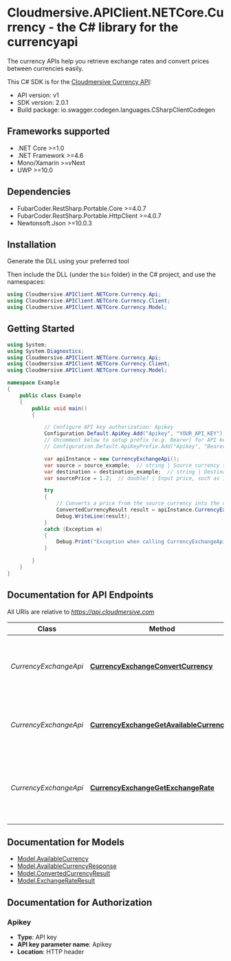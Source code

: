 # Cloudmersive.APIClient.NETCore.Currency - the C# library for the currencyapi

The currency APIs help you retrieve exchange rates and convert prices between currencies easily.

This C# SDK is for the [Cloudmersive Currency API](https://www.cloudmersive.com/currency-api):

- API version: v1
- SDK version: 2.0.1
- Build package: io.swagger.codegen.languages.CSharpClientCodegen

<a name="frameworks-supported"></a>
## Frameworks supported
- .NET Core >=1.0
- .NET Framework >=4.6
- Mono/Xamarin >=vNext
- UWP >=10.0

<a name="dependencies"></a>
## Dependencies
- FubarCoder.RestSharp.Portable.Core >=4.0.7
- FubarCoder.RestSharp.Portable.HttpClient >=4.0.7
- Newtonsoft.Json >=10.0.3

<a name="installation"></a>
## Installation
Generate the DLL using your preferred tool

Then include the DLL (under the `bin` folder) in the C# project, and use the namespaces:
```csharp
using Cloudmersive.APIClient.NETCore.Currency.Api;
using Cloudmersive.APIClient.NETCore.Currency.Client;
using Cloudmersive.APIClient.NETCore.Currency.Model;
```
<a name="getting-started"></a>
## Getting Started

```csharp
using System;
using System.Diagnostics;
using Cloudmersive.APIClient.NETCore.Currency.Api;
using Cloudmersive.APIClient.NETCore.Currency.Client;
using Cloudmersive.APIClient.NETCore.Currency.Model;

namespace Example
{
    public class Example
    {
        public void main()
        {

            // Configure API key authorization: Apikey
            Configuration.Default.ApiKey.Add("Apikey", "YOUR_API_KEY");
            // Uncomment below to setup prefix (e.g. Bearer) for API key, if needed
            // Configuration.Default.ApiKeyPrefix.Add("Apikey", "Bearer");

            var apiInstance = new CurrencyExchangeApi();
            var source = source_example;  // string | Source currency three-digit code (ISO 4217), e.g. USD, EUR, etc.
            var destination = destination_example;  // string | Destination currency three-digit code (ISO 4217), e.g. USD, EUR, etc.
            var sourcePrice = 1.2;  // double? | Input price, such as 19.99 in source currency

            try
            {
                // Converts a price from the source currency into the destination currency
                ConvertedCurrencyResult result = apiInstance.CurrencyExchangeConvertCurrency(source, destination, sourcePrice);
                Debug.WriteLine(result);
            }
            catch (Exception e)
            {
                Debug.Print("Exception when calling CurrencyExchangeApi.CurrencyExchangeConvertCurrency: " + e.Message );
            }

        }
    }
}
```

<a name="documentation-for-api-endpoints"></a>
## Documentation for API Endpoints

All URIs are relative to *https://api.cloudmersive.com*

Class | Method | HTTP request | Description
------------ | ------------- | ------------- | -------------
*CurrencyExchangeApi* | [**CurrencyExchangeConvertCurrency**](docs/CurrencyExchangeApi.md#currencyexchangeconvertcurrency) | **POST** /currency/exchange-rates/convert/{source}/to/{destination} | Converts a price from the source currency into the destination currency
*CurrencyExchangeApi* | [**CurrencyExchangeGetAvailableCurrencies**](docs/CurrencyExchangeApi.md#currencyexchangegetavailablecurrencies) | **POST** /currency/exchange-rates/list-available | Get a list of available currencies and corresponding countries
*CurrencyExchangeApi* | [**CurrencyExchangeGetExchangeRate**](docs/CurrencyExchangeApi.md#currencyexchangegetexchangerate) | **POST** /currency/exchange-rates/get/{source}/to/{destination} | Gets the exchange rate from the source currency into the destination currency


<a name="documentation-for-models"></a>
## Documentation for Models

 - [Model.AvailableCurrency](docs/AvailableCurrency.md)
 - [Model.AvailableCurrencyResponse](docs/AvailableCurrencyResponse.md)
 - [Model.ConvertedCurrencyResult](docs/ConvertedCurrencyResult.md)
 - [Model.ExchangeRateResult](docs/ExchangeRateResult.md)


<a name="documentation-for-authorization"></a>
## Documentation for Authorization

<a name="Apikey"></a>
### Apikey

- **Type**: API key
- **API key parameter name**: Apikey
- **Location**: HTTP header

